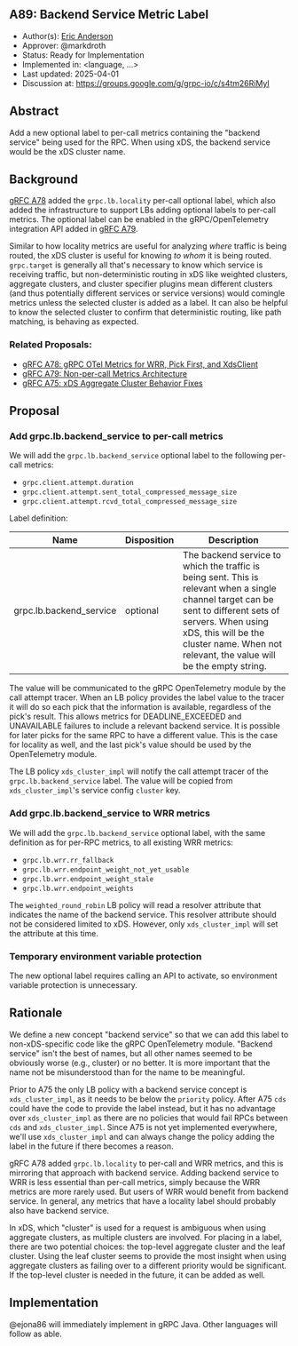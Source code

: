 A89: Backend Service Metric Label
----
* Author(s): [Eric Anderson](https://github.com/ejona86)
* Approver: @markdroth
* Status: Ready for Implementation
* Implemented in: <language, ...>
* Last updated: 2025-04-01
* Discussion at: https://groups.google.com/g/grpc-io/c/s4tm26RiMyI

## Abstract

Add a new optional label to per-call metrics containing the "backend service"
being used for the RPC. When using xDS, the backend service would be the xDS
cluster name.

## Background

[gRFC A78][] added the `grpc.lb.locality` per-call optional label, which also
added the infrastructure to support LBs adding optional labels to per-call
metrics. The optional label can be enabled in the gRPC/OpenTelemetry integration
API added in [gRFC A79][].

Similar to how locality metrics are useful for analyzing _where_ traffic is
being routed, the xDS cluster is useful for knowing _to whom_ it is being
routed. `grpc.target` is generally all that's necessary to know which service is
receiving traffic, but non-deterministic routing in xDS like weighted clusters,
aggregate clusters, and cluster specifier plugins mean different clusters (and
thus potentially different services or service versions) would comingle metrics
unless the selected cluster is added as a label. It can also be helpful to know
the selected cluster to confirm that deterministic routing, like path matching,
is behaving as expected.

### Related Proposals:
* [gRFC A78: gRPC OTel Metrics for WRR, Pick First, and XdsClient][gRFC A78]
* [gRFC A79: Non-per-call Metrics Architecture][gRFC A79]
* [gRFC A75: xDS Aggregate Cluster Behavior Fixes][gRFC A75]

[gRFC A78]: A78-grpc-metrics-wrr-pf-xds.md#per-call-metrics
[gRFC A79]: A79-non-per-call-metrics-architecture.md
[gRFC A75]: A75-xds-aggregate-cluster-behavior-fixes.md

## Proposal

### Add grpc.lb.backend_service to per-call metrics

We will add the `grpc.lb.backend_service` optional label to the following
per-call metrics:
- `grpc.client.attempt.duration`
- `grpc.client.attempt.sent_total_compressed_message_size`
- `grpc.client.attempt.rcvd_total_compressed_message_size`

Label definition:

| Name        | Disposition | Description |
| ----------- | ----------- | ----------- |
| grpc.lb.backend_service | optional | The backend service to which the traffic is being sent. This is relevant when a single channel target can be sent to different sets of servers. When using xDS, this will be the cluster name. When not relevant, the value will be the empty string. |

The value will be communicated to the gRPC OpenTelemetry module by the call
attempt tracer. When an LB policy provides the label value to the tracer it
will do so each pick that the information is available, regardless of the pick's
result. This allows metrics for DEADLINE_EXCEEDED and UNAVAILABLE failures to
include a relevant backend service. It is possible for later picks for the same
RPC to have a different value. This is the case for locality as well, and the
last pick's value should be used by the OpenTelemetry module.

The LB policy `xds_cluster_impl` will notify the call attempt tracer of the
`grpc.lb.backend_service` label. The value will be copied from
`xds_cluster_impl`'s service config `cluster` key.

### Add grpc.lb.backend_service to WRR metrics

We will add the `grpc.lb.backend_service` optional label, with the same
definition as for per-RPC metrics, to all existing WRR metrics:
- `grpc.lb.wrr.rr_fallback`
- `grpc.lb.wrr.endpoint_weight_not_yet_usable`
- `grpc.lb.wrr.endpoint_weight_stale`
- `grpc.lb.wrr.endpoint_weights`

The `weighted_round_robin` LB policy will read a resolver attribute that
indicates the name of the backend service. This resolver attribute should not be
considered limited to xDS. However, only `xds_cluster_impl` will set the
attribute at this time.

### Temporary environment variable protection

The new optional label requires calling an API to activate, so environment
variable protection is unnecessary.

## Rationale

We define a new concept "backend service" so that we can add this label to
non-xDS-specific code like the gRPC OpenTelemetry module. "Backend service"
isn't the best of names, but all other names seemed to be obviously worse (e.g.,
cluster) or no better. It is more important that the name not be misunderstood
than for the name to be meaningful.

Prior to A75 the only LB policy with a backend service concept is
`xds_cluster_impl`, as it needs to be below the `priority` policy. After A75
`cds` could have the code to provide the label instead, but it has no advantage
over `xds_cluster_impl` as there are no policies that would fail RPCs between
`cds` and `xds_cluster_impl`. Since A75 is not yet implemented everywhere, we'll
use `xds_cluster_impl` and can always change the policy adding the label in the
future if there becomes a reason.

gRFC A78 added `grpc.lb.locality` to per-call and WRR metrics, and this is
mirroring that approach with backend service. Adding backend service to WRR is
less essential than per-call metrics, simply because the WRR metrics are more
rarely used. But users of WRR would benefit from backend service. In general,
any metrics that have a locality label should probably also have backend
service.

In xDS, which "cluster" is used for a request is ambiguous when using aggregate
clusters, as multiple clusters are involved. For placing in a label, there are
two potential choices: the top-level aggregate cluster and the leaf cluster.
Using the leaf cluster seems to provide the most insight when using aggregate
clusters as failing over to a different priority would be significant. If the
top-level cluster is needed in the future, it can be added as well.

## Implementation

@ejona86 will immediately implement in gRPC Java. Other languages will follow as
able.
